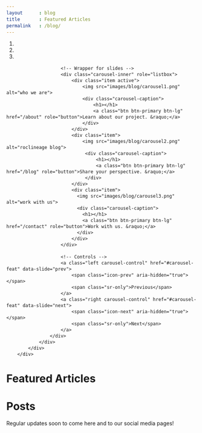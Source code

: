 ```yaml
---
layout      : blog
title       : Featured Articles
permalink   : /blog/
---
```









<!-- Jumbotron
–––––––––––––––––––––––––––––––––––––––––––––––––– -->
<!--
<div class="blog-section">
  <div class="container">
     <h1 class="blog-title">Article Entries</h1>
  </div>
</div>
-->
<!-- ––––––––––––––––––––––––––––––––––––––––––––– -->


<!-- begin carousel -->

<div class="container">
  <div class="row">
     <div class="slider-size">
                    <div id="carousel-feat" class="carousel slide" data-ride="carousel">
                        <!-- Indicators -->
                        <ol class="carousel-indicators">
                            <li data-target="#carousel-feat" data-slide-to="0" class="active"></li>
                            <li data-target="#carousel-feat" data-slide-to="1"></li>
                            <li data-target="#carousel-feat" data-slide-to="2"></li>
                        </ol>

                        <!-- Wrapper for slides -->
                        <div class="carousel-inner" role="listbox">
                            <div class="item active">
                                <img src="images/blog/carousel1.png" alt="who we are">
                                <div class="carousel-caption">
                                    <h1></h1>
                                    <a class="btn btn-primary btn-lg" href="/about" role="button">Learn about our project. &raquo;</a> 
                                </div>
                            </div>
                            <div class="item">
                                <img src="images/blog/carousel2.png" alt="roclineage blog">
                                 <div class="carousel-caption">
                                     <h1></h1>
                                     <a class="btn btn-primary btn-lg" href="/blog" role="button">Share your perspective. &raquo;</a> 
                                 </div>
                            </div>
                            <div class="item">
                              <img src="images/blog/carousel3.png" alt="work with us">
                              <div class="carousel-caption">
                                <h1></h1>
                                <a class="btn btn-primary btn-lg" href="/contact" role="button">Work with us. &raquo;</a> 
                              </div>
                            </div>
                        </div>

                        <!-- Controls -->
                        <a class="left carousel-control" href="#carousel-feat" data-slide="prev">
                            <span class="icon-prev" aria-hidden="true"></span>
                            <span class="sr-only">Previous</span>
                        </a>
                        <a class="right carousel-control" href="#carousel-feat" data-slide="next">
                            <span class="icon-next" aria-hidden="true"></span>
                            <span class="sr-only">Next</span>
                        </a>
                    </div>
                </div>
            </div>
        </div>

<!-- end carousel -->






<!-- Content Section
–––––––––––––––––––––––––––––––––––––––––––––––––– -->

<div class="content-section">
  <div class="container showcase">
    <div class="page-header">
      <h1>Featured Articles</h1>
    </div>
<!--     <ul class="caption-li"><lh>Getting Started</lh>
    <li>Post about company mission.</li>
    <li>Second post in list</li>
    </ul> -->
  </div>
</div>

<!-- ––––––––––––––––––––––––––––––––––––––––––––– -->

<div class="blog-section">
  <div class="page-header">
        <h1>Posts</h1>
        <p>Regular updates soon to come here and to our social media pages!</p>
  </div>
</div>





<!-- Section Primary BG
––––––––––––––––––––––––––––––––––––––––––––– 

<div class="layout-section bg-primary">
  <div class="container">
    <p class="text-center">Content separator, should be a thin contrasting line</p>
  </div>
</div>

–––––––––––––––––––––––––––––––––––––––– -->



